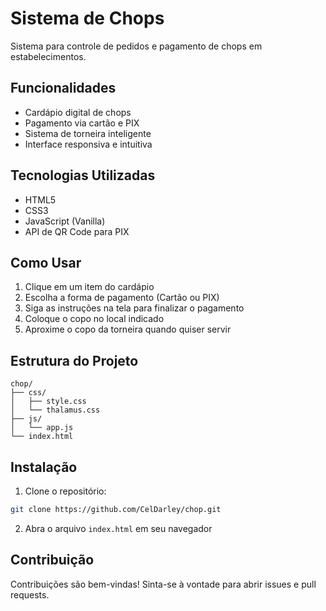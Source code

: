 # Sistema de Chops

Sistema para controle de pedidos e pagamento de chops em estabelecimentos.

## Funcionalidades

- Cardápio digital de chops
- Pagamento via cartão e PIX
- Sistema de torneira inteligente
- Interface responsiva e intuitiva

## Tecnologias Utilizadas

- HTML5
- CSS3
- JavaScript (Vanilla)
- API de QR Code para PIX

## Como Usar

1. Clique em um item do cardápio
2. Escolha a forma de pagamento (Cartão ou PIX)
3. Siga as instruções na tela para finalizar o pagamento
4. Coloque o copo no local indicado
5. Aproxime o copo da torneira quando quiser servir

## Estrutura do Projeto

```
chop/
├── css/
│   ├── style.css
│   └── thalamus.css
├── js/
│   └── app.js
└── index.html
```

## Instalação

1. Clone o repositório:
```bash
git clone https://github.com/CelDarley/chop.git
```

2. Abra o arquivo `index.html` em seu navegador

## Contribuição

Contribuições são bem-vindas! Sinta-se à vontade para abrir issues e pull requests. 